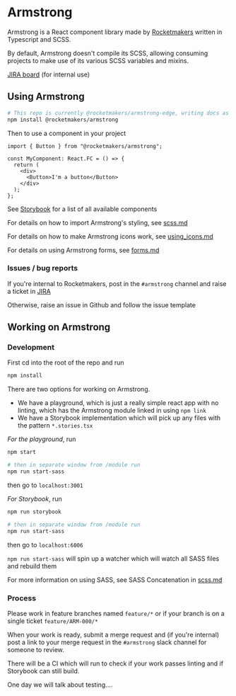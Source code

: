 # Armstrong

Armstrong is a React component library made by [Rocketmakers](rocketmakers.com/) written in Typescript and SCSS.

By default, Armstrong doesn't compile its SCSS, allowing consuming projects to make use of its various SCSS variables and mixins.

[JIRA board](https://rocketmakers.atlassian.net/jira/software/projects/ARM/boards/154) (for internal use)

## Using Armstrong

```bash
# This repo is currently @rocketmakers/armstrong-edge, writing docs as if deployed as main armstrong package
npm install @rocketmakers/armstrong
```

Then to use a component in your project

```tsx
import { Button } from "@rocketmakers/armstrong";

const MyComponent: React.FC = () => {
  return (
    <div>
      <Button>I'm a button</Button>
    </div>
  );
};
```

See [Storybook](todo.com) for a list of all available components

For details on how to import Armstrong's styling, see [scss.md](./docs/scss.md)

For details on how to make Armstrong icons work, see [using_icons.md](./docs/using_icons.md)

For details on using Armstrong forms, see [forms.md](./docs/forms.md)

### Issues / bug reports

If you're internal to Rocketmakers, post in the `#armstrong` channel and raise a ticket in [JIRA](https://rocketmakers.atlassian.net/jira/software/projects/ARM/boards/154)

Otherwise, raise an issue in Github and follow the issue template

## Working on Armstrong

### Development

First cd into the root of the repo and run

```sh
npm install
```

There are two options for working on Armstrong.

- We have a playground, which is just a really simple react app with no linting, which has the Armstrong module linked in using `npm link`
- We have a Storybook implementation which will pick up any files with the pattern `*.stories.tsx`

_For the playground_, run

```sh
npm start

# then in separate window from /module run
npm run start-sass
```

then go to `localhost:3001`

_For Storybook_, run

```sh
npm run storybook

# then in separate window from /module run
npm run start-sass
```

then go to `localhost:6006`

`npm run start-sass` will spin up a watcher which will watch all SASS files and rebuild them

For more information on using SASS, see SASS Concatenation in [scss.md](./docs/scss.md)

### Process

Please work in feature branches named `feature/*` or if your branch is on a single ticket `feature/ARM-000/*`

When your work is ready, submit a merge request and (if you're internal) post a link to your merge request in the `#armstrong` slack channel for someone to review.

There will be a CI which will run to check if your work passes linting and if Storybook can still build.

One day we will talk about testing....
